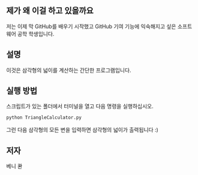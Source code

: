## 제가 왜 이걸 하고 있을까요
저는 이제 막 GitHub를 배우기 시작했고 GitHub 기여 기능에 익숙해지고 싶은 소프트웨어 공학 학생입니다.

## 설명
이것은 삼각형의 넓이를 계산하는 간단한 프로그램입니다.

## 실행 방법
스크립트가 있는 폴더에서 터미널을 열고 다음 명령을 실행하십시오.

```sh
python TriangleCalculator.py
```

그런 다음 삼각형의 모든 변을 입력하면 삼각형의 넓이가 출력됩니다 :)

## 저자
베니 콴
